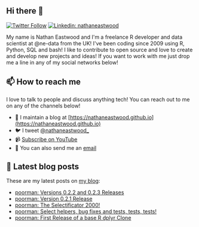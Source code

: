 ## Hi there 👋

[![Twitter Follow](https://img.shields.io/twitter/follow/nathaneastwood_?label=Follow)](https://twitter.com/nathaneastwood_)
[![Linkedin: nathaneastwood](https://img.shields.io/badge/-Nathan%20Eastwood-blue?style=flat-square&logo=Linkedin&logoColor=white&link=https://www.linkedin.com/in/nathaneastwood/)](https://www.linkedin.com/in/nathaneastwood/)

My name is Nathan Eastwood and I'm a freelance R developer and data scientist at @ne-data from the UK! I've been coding since 2009 using R, Python, SQL and bash! I like to contribute to open source and love to create and develop new projects and ideas! If you want to work with me just drop me a line in any of my social networks below!

## 📫 How to reach me

I love to talk to people and discuss anything tech! You can reach out to me on any of the channels below!

- 📝 I maintain a blog at [https://nathaneastwood.github.io](https://nathaneastwood.github.io)
- 🐦 I tweet [@nathaneastwood_](https://twitter.com/nathaneastwood_)
- 📹 [Subscribe on YouTube](https://www.youtube.com/channel/UCGBZVwqpK33b27yK32f514g?sub_confirmation=1)
- 📧 You can also send me an [email](mailto:nathan.eastwood@icloud.com)

## 📝 Latest blog posts

These are my latest posts on [my blog](https://nathaneastwood.github.io):

<!-- BLOG-POST-LIST:START -->
- [poorman: Versions 0.2.2 and 0.2.3 Releases](https://nathaneastwood.github.io/2020/11/14/poorman-versions-0.2.2-and-0.2.3-releases/)
- [poorman: Version 0.2.1 Release](https://nathaneastwood.github.io/2020/07/01/poorman-version-0.2.1-release/)
- [poorman: The Selectificator 2000!](https://nathaneastwood.github.io/2020/05/17/poorman-the-selectificator-2000/)
- [poorman: Select helpers, bug fixes and tests, tests, tests!](https://nathaneastwood.github.io/2020/04/13/poorman-select-helpers-bug-fixes-and-tests-tests-tests/)
- [poorman: First Release of a base R dplyr Clone](https://nathaneastwood.github.io/2020/04/01/poorman-first-release-of-a-base-r-dplyr-clone/)<!-- BLOG-POST-LIST:END -->
